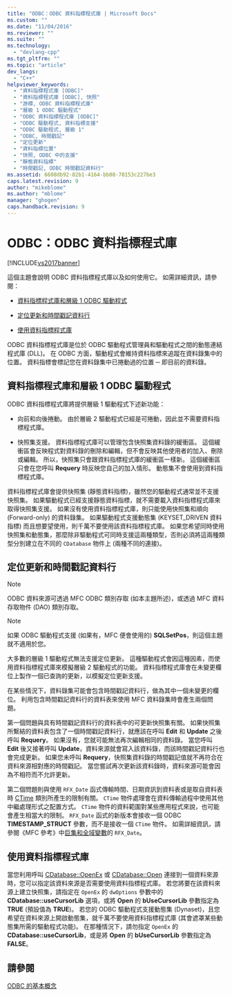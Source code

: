 ```yaml
---
title: "ODBC：ODBC 資料指標程式庫 | Microsoft Docs"
ms.custom: ""
ms.date: "11/04/2016"
ms.reviewer: ""
ms.suite: ""
ms.technology: 
  - "devlang-cpp"
ms.tgt_pltfrm: ""
ms.topic: "article"
dev_langs: 
  - "C++"
helpviewer_keywords: 
  - "資料指標程式庫 [ODBC]"
  - "資料指標程式庫 [ODBC], 快照"
  - "游標, ODBC 資料指標程式庫"
  - "層級 1 ODBC 驅動程式"
  - "ODBC 資料指標程式庫 [ODBC]"
  - "ODBC 驅動程式, 資料指標支援"
  - "ODBC 驅動程式, 層級 1"
  - "ODBC, 時間戳記"
  - "定位更新"
  - "資料指標位置"
  - "快照, ODBC 中的支援"
  - "靜態資料指標"
  - "時間戳記, ODBC 時間戳記資料行"
ms.assetid: 6608db92-82b1-4164-bb08-78153c227be3
caps.latest.revision: 9
author: "mikeblome"
ms.author: "mblome"
manager: "ghogen"
caps.handback.revision: 9
---
```

# ODBC：ODBC 資料指標程式庫
[!INCLUDE[vs2017banner](../../assembler/inline/includes/vs2017banner.md)]

這個主題會說明 ODBC 資料指標程式庫以及如何使用它。  如需詳細資訊，請參閱：  
  
-   [資料指標程式庫和層級 1 ODBC 驅動程式](#_core_the_cursor_library_and_level_1_odbc_drivers)  
  
-   [定位更新和時間戳記資料行](#_core_positioned_updates_and_timestamp_columns)  
  
-   [使用資料指標程式庫](#_core_using_the_cursor_library)  
  
 ODBC 資料指標程式庫是位於 ODBC 驅動程式管理員和驅動程式之間的動態連結程式庫 \(DLL\)。  在 ODBC 方面，驅動程式會維持資料指標來追蹤在資料錄集中的位置。  資料指標會標記您在資料錄集中已捲動過的位置 ─ 即目前的資料錄。  
  
##  <a name="_core_the_cursor_library_and_level_1_odbc_drivers"></a> 資料指標程式庫和層級 1 ODBC 驅動程式  
 ODBC 資料指標程式庫將提供層級 1 驅動程式下述新功能：  
  
-   向前和向後捲動。  由於層級 2 驅動程式已經是可捲動，因此並不需要資料指標程式庫。  
  
-   快照集支援。  資料指標程式庫可以管理包含快照集資料錄的緩衝區。  這個緩衝區會反映程式對資料錄的刪除和編輯，但不會反映其他使用者的加入、刪除或編輯。  所以，快照集只會跟資料指標程式庫的緩衝區一樣新。  這個緩衝區只會在您呼叫 **Requery** 時反映您自己的加入情形。  動態集不會使用到資料指標程式庫。  
  
 資料指標程式庫會提供快照集 \(靜態資料指標\)，雖然您的驅動程式通常並不支援快照集。  如果驅動程式已經支援靜態資料指標，就不需要載入資料指標程式庫來取得快照集支援。  如果沒有使用資料指標程式庫，則只能使用快照集和順向 \(Forward\-only\) 的資料錄集。  如果驅動程式支援動態集 \(KEYSET\_DRIVEN 資料指標\) 而且想要望使用，則千萬不要使用該資料指標程式庫。  如果您希望同時使用快照集和動態集，那麼除非驅動程式可同時支援這兩種類型，否則必須將這兩種類型分別建立在不同的 `CDatabase` 物件上 \(兩種不同的連接\)。  
  
##  <a name="_core_positioned_updates_and_timestamp_columns"></a> 定位更新和時間戳記資料行  
  
> [!NOTE]
>  ODBC 資料來源可透過 MFC ODBC 類別存取 \(如本主題所述\)，或透過 MFC 資料存取物件 \(DAO\) 類別存取。  
  
> [!NOTE]
>  如果 ODBC 驅動程式支援 \(如果有，MFC 便會使用的\) **SQLSetPos**，則這個主題就不適用於您。  
  
 大多數的層級 1 驅動程式無法支援定位更新。  這種驅動程式會因這種因素，而使用資料指標程式庫來模擬層級 2 驅動程式的功能。  資料指標程式庫會在未變更欄位上製作一個已查詢的更新，以模擬定位更新支援。  
  
 在某些情況下，資料錄集可能會包含時間戳記資料行，做為其中一個未變更的欄位。  利用包含時間戳記資料行的資料表來使用 MFC 資料錄集時會產生兩個問題。  
  
 第一個問題與具有時間戳記資料行的資料表中的可更新快照集有關。  如果快照集所繫結的資料表包含了一個時間戳記資料行，就應該在呼叫 **Edit** 和 **Update** 之後呼叫 **Requery**。  如果沒有，您就可能無法再次編輯相同的資料錄。  當您呼叫 **Edit** 後又接著呼叫 **Update**，資料來源就會寫入該資料錄，而該時間戳記資料行也會完成更新。  如果您未呼叫 **Requery**，快照集資料錄的時間戳記值就不再符合在資料來源相對應的時間戳記。  當您嘗試再次更新該資料錄時，資料來源可能會因為不相符而不允許更新。  
  
 第二個問題則與使用 `RFX_Date` 函式傳輸時間、日期資訊到資料表或是取自資料表時 [CTime](../../atl-mfc-shared/reference/ctime-class.md) 類別所產生的限制有關。  `CTime` 物件處理會在資料傳輸過程中使用其他中繼處理形式之配置方式。  `CTime` 物件的資料範圍對某些應用程式來說，也可能會產生相當大的限制。  `RFX_Date` 函式的新版本會接收一個 ODBC **TIMESTAMP\_STRUCT** 參數，而不是接收一個 `CTime` 物件。  如需詳細資訊，請參閱《MFC 參考》中[巨集和全域變數](../Topic/Macros,%20Global%20Functions,%20and%20Global%20Variables.md)的 `RFX_Date`。  
  
##  <a name="_core_using_the_cursor_library"></a> 使用資料指標程式庫  
 當您利用呼叫 [CDatabase::OpenEx](../Topic/CDatabase::OpenEx.md) 或 [CDatabase::Open](../Topic/CDatabase::Open.md) 連接到一個資料來源時，您可以指定該資料來源是否需要使用資料指標程式庫。  若您將要在該資料來源上建立快照集，請指定在 `OpenEx` 的 `dwOptions` 參數中的 **CDatabase::useCursorLib** 選項，或將 **Open** 的 **bUseCursorLib** 參數指定為 **TRUE** \(預設值為 **TRUE**\)。  若您的 ODBC 驅動程式支援動態集 \(Dynaset\)，且您希望在資料來源上開啟動態集，就千萬不要使用資料指標程式庫 \(其會遮罩某些動態集所需的驅動程式功能\)。  在那種情況下，請勿指定 `OpenEx` 的 **CDatabase::useCursorLib**，或是將 **Open**  的 **bUseCursorLib** 參數指定為 **FALSE**。  
  
## 請參閱  
 [ODBC 的基本概念](../../data/odbc/odbc-basics.md)